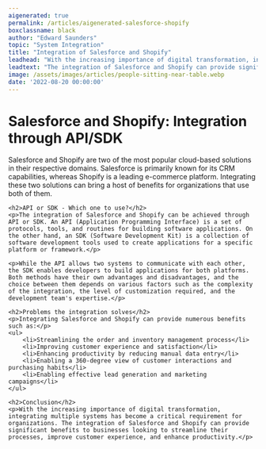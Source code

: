 ```yaml
---
aigenerated: true
permalink: /articles/aigenerated-salesforce-shopify
boxclassname: black
author: "Edward Saunders"
topic: "System Integration"
title: "Integration of Salesforce and Shopify"
leadhead: "With the increasing importance of digital transformation, integrating multiple systems has become a critical requirement for organizations"
leadtext: "The integration of Salesforce and Shopify can provide significant benefits to businesses looking to streamline their processes, improve customer experience, and enhance productivity."
image: /assets/images/articles/people-sitting-near-table.webp
date: '2022-08-20 00:00:00'
---
```

<div class="arttext">	<h1>Salesforce and Shopify: Integration through API/SDK</h1>
	<p>Salesforce and Shopify are two of the most popular cloud-based solutions in their respective domains. Salesforce is primarily known for its CRM capabilities, whereas Shopify is a leading e-commerce platform. Integrating these two solutions can bring a host of benefits for organizations that use both of them.</p>

	<h2>API or SDK - Which one to use?</h2>
	<p>The integration of Salesforce and Shopify can be achieved through API or SDK. An API (Application Programming Interface) is a set of protocols, tools, and routines for building software applications. On the other hand, an SDK (Software Development Kit) is a collection of software development tools used to create applications for a specific platform or framework.</p>
	
	<p>While the API allows two systems to communicate with each other, the SDK enables developers to build applications for both platforms. Both methods have their own advantages and disadvantages, and the choice between them depends on various factors such as the complexity of the integration, the level of customization required, and the development team's expertise.</p>

	<h2>Problems the integration solves</h2>
	<p>Integrating Salesforce and Shopify can provide numerous benefits such as:</p>
	<ul>
		<li>Streamlining the order and inventory management process</li>
		<li>Improving customer experience and satisfaction</li>
		<li>Enhancing productivity by reducing manual data entry</li>
		<li>Enabling a 360-degree view of customer interactions and purchasing habits</li>
		<li>Enabling effective lead generation and marketing campaigns</li>
	</ul>

	<h2>Conclusion</h2>
	<p>With the increasing importance of digital transformation, integrating multiple systems has become a critical requirement for organizations. The integration of Salesforce and Shopify can provide significant benefits to businesses looking to streamline their processes, improve customer experience, and enhance productivity.</p>
</div>